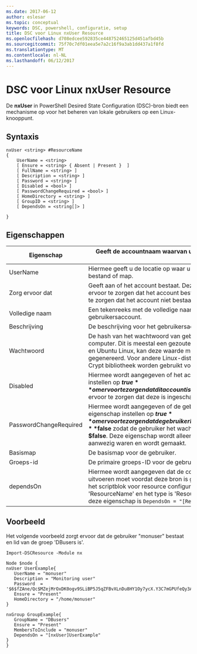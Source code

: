 ```yaml
---
ms.date: 2017-06-12
author: eslesar
ms.topic: conceptual
keywords: DSC, powershell, configuratie, setup
title: DSC voor Linux nxUser Resource
ms.openlocfilehash: d708edcee592835ce448752465125d451afbd45b
ms.sourcegitcommit: 75f70c7df01eea5e7a2c16f9a3ab1dd437a1f8fd
ms.translationtype: MT
ms.contentlocale: nl-NL
ms.lasthandoff: 06/12/2017
---
```

# <a name="dsc-for-linux-nxuser-resource"></a>DSC voor Linux nxUser Resource

De **nxUser** in PowerShell Desired State Configuration (DSC)-bron biedt een mechanisme op voor het beheren van lokale gebruikers op een Linux-knooppunt.

## <a name="syntax"></a>Syntaxis

```
nxUser <string> #ResourceName
{
    UserName = <string>
    [ Ensure = <string> { Absent | Present }  ]
    [ FullName = <string> ]
    [ Description = <string> ]
    [ Password = <string> ]
    [ Disabled = <bool> ]
    [ PasswordChangeRequired = <bool> ]
    [ HomeDirectory = <string> ]
    [ GroupID = <string> ]
    [ DependsOn = <string[]> ]

}
```

## <a name="properties"></a>Eigenschappen

|  Eigenschap |  Geeft de accountnaam waarvan u wilt om te controleren of een specifieke status. | 
|---|---|
| UserName| Hiermee geeft u de locatie op waar u om te controleren of de status voor een bestand of map.| 
| Zorg ervoor dat| Geeft aan of het account bestaat. Deze eigenschap instellen op 'Aanwezig' om ervoor te zorgen dat het account bestaat en stel deze in op 'Ontbreekt' om ervoor te zorgen dat het account niet bestaat.| 
| Volledige naam| Een tekenreeks met de volledige naam moet worden gebruikt voor het gebruikersaccount.| 
| Beschrijving| De beschrijving voor het gebruikersaccount.| 
| Wachtwoord| De hash van het wachtwoord van gebruikers in de juiste vorm voor de Linux-computer. Dit is meestal een gezouten SHA-256 of SHA-512 hash. Voor Debian en Ubuntu Linux, kan deze waarde met de opdracht mkpasswd worden gegenereerd. Voor andere Linux-distributies, kan de methode crypt van Python Crypt bibliotheek worden gebruikt voor het genereren van de hash.| 
| Disabled| Hiermee wordt aangegeven of het account is ingeschakeld. Deze eigenschap instellen op **$true** om ervoor te zorgen dat dit account is uitgeschakeld en stel deze in op **$false** om ervoor te zorgen dat deze is ingeschakeld.| 
| PasswordChangeRequired| Hiermee wordt aangegeven of de gebruiker het wachtwoord kunt wijzigen. Deze eigenschap instellen op **$true** om ervoor te zorgen dat de gebruiker kan het wachtwoord wijzigen en stel deze in op **$false** zodat de gebruiker het wachtwoord te wijzigen. De standaardwaarde is **$false**. Deze eigenschap wordt alleen beoordeeld als het gebruikersaccount niet aanwezig waren en wordt gemaakt.| 
| Basismap| De basismap voor de gebruiker.| 
| Groeps-id| De primaire groeps-ID voor de gebruiker.| 
| dependsOn | Hiermee wordt aangegeven dat de configuratie van een andere resource uitvoeren moet voordat deze bron is geconfigureerd. Bijvoorbeeld, als de ID van het scriptblok voor resource configuratie die u wilt uitvoeren eerst is 'ResourceName' en het type is 'ResourceType', de syntaxis voor het gebruik van deze eigenschap is `DependsOn = "[ResourceType]ResourceName"`.| 

## <a name="example"></a>Voorbeeld

Het volgende voorbeeld zorgt ervoor dat de gebruiker "monuser" bestaat en lid van de groep 'DBusers is'.

```
Import-DSCResource -Module nx 

Node $node {
nxUser UserExample{
   UserName = "monuser"
   Description = "Monitoring user"
   Password  =    '$6$fZAne/Qc$MZejMrOxDK0ogv9SLiBP5J5qZFBvXLnDu8HY1Oy7ycX.Y3C7mGPUfeQy3A82ev3zIabhDQnj2ayeuGn02CqE/0'
   Ensure = "Present"
   HomeDirectory = "/home/monuser"
}
 
nxGroup GroupExample{
   GroupName = "DBusers"
   Ensure = "Present"
   MembersToInclude = "monuser"
   DependsOn = "[nxUser]UserExample"            
}
}
```

